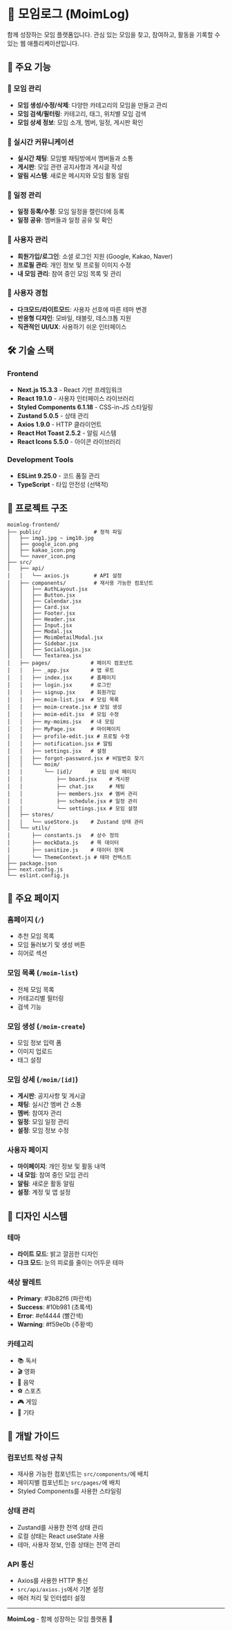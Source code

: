 # 📝 모임로그 (MoimLog)

함께 성장하는 모임 플랫폼입니다. 관심 있는 모임을 찾고, 참여하고, 활동을 기록할 수 있는 웹 애플리케이션입니다.

## 🚀 주요 기능

### 👥 모임 관리

- **모임 생성/수정/삭제**: 다양한 카테고리의 모임을 만들고 관리
- **모임 검색/필터링**: 카테고리, 태그, 위치별 모임 검색
- **모임 상세 정보**: 모임 소개, 멤버, 일정, 게시판 확인

### 💬 실시간 커뮤니케이션

- **실시간 채팅**: 모임별 채팅방에서 멤버들과 소통
- **게시판**: 모임 관련 공지사항과 게시글 작성
- **알림 시스템**: 새로운 메시지와 모임 활동 알림

### 📅 일정 관리

- **일정 등록/수정**: 모임 일정을 캘린더에 등록
- **일정 공유**: 멤버들과 일정 공유 및 확인

### 👤 사용자 관리

- **회원가입/로그인**: 소셜 로그인 지원 (Google, Kakao, Naver)
- **프로필 관리**: 개인 정보 및 프로필 이미지 수정
- **내 모임 관리**: 참여 중인 모임 목록 및 관리

### 🎨 사용자 경험

- **다크모드/라이트모드**: 사용자 선호에 따른 테마 변경
- **반응형 디자인**: 모바일, 태블릿, 데스크톱 지원
- **직관적인 UI/UX**: 사용하기 쉬운 인터페이스

## 🛠 기술 스택

### Frontend

- **Next.js 15.3.3** - React 기반 프레임워크
- **React 19.1.0** - 사용자 인터페이스 라이브러리
- **Styled Components 6.1.18** - CSS-in-JS 스타일링
- **Zustand 5.0.5** - 상태 관리
- **Axios 1.9.0** - HTTP 클라이언트
- **React Hot Toast 2.5.2** - 알림 시스템
- **React Icons 5.5.0** - 아이콘 라이브러리

### Development Tools

- **ESLint 9.25.0** - 코드 품질 관리
- **TypeScript** - 타입 안전성 (선택적)

## 📁 프로젝트 구조

```
moimlog-frontend/
├── public/                 # 정적 파일
│   ├── img1.jpg ~ img10.jpg
│   ├── google_icon.png
│   ├── kakao_icon.png
│   └── naver_icon.png
├── src/
│   ├── api/
│   │   └── axios.js        # API 설정
│   ├── components/         # 재사용 가능한 컴포넌트
│   │   ├── AuthLayout.jsx
│   │   ├── Button.jsx
│   │   ├── Calendar.jsx
│   │   ├── Card.jsx
│   │   ├── Footer.jsx
│   │   ├── Header.jsx
│   │   ├── Input.jsx
│   │   ├── Modal.jsx
│   │   ├── MoimDetailModal.jsx
│   │   ├── Sidebar.jsx
│   │   ├── SocialLogin.jsx
│   │   └── Textarea.jsx
│   ├── pages/             # 페이지 컴포넌트
│   │   ├── _app.jsx       # 앱 루트
│   │   ├── index.jsx      # 홈페이지
│   │   ├── login.jsx      # 로그인
│   │   ├── signup.jsx     # 회원가입
│   │   ├── moim-list.jsx  # 모임 목록
│   │   ├── moim-create.jsx # 모임 생성
│   │   ├── moim-edit.jsx  # 모임 수정
│   │   ├── my-moims.jsx   # 내 모임
│   │   ├── MyPage.jsx     # 마이페이지
│   │   ├── profile-edit.jsx # 프로필 수정
│   │   ├── notification.jsx # 알림
│   │   ├── settings.jsx   # 설정
│   │   ├── forgot-password.jsx # 비밀번호 찾기
│   │   └── moim/
│   │       └── [id]/      # 모임 상세 페이지
│   │           ├── board.jsx    # 게시판
│   │           ├── chat.jsx     # 채팅
│   │           ├── members.jsx  # 멤버 관리
│   │           ├── schedule.jsx # 일정 관리
│   │           └── settings.jsx # 모임 설정
│   ├── stores/
│   │   └── useStore.js    # Zustand 상태 관리
│   └── utils/
│       ├── constants.js   # 상수 정의
│       ├── mockData.js    # 목 데이터
│       ├── sanitize.js    # 데이터 정제
│       └── ThemeContext.js # 테마 컨텍스트
├── package.json
├── next.config.js
└── eslint.config.js
```

## 📱 주요 페이지

### 홈페이지 (`/`)

- 추천 모임 목록
- 모임 둘러보기 및 생성 버튼
- 히어로 섹션

### 모임 목록 (`/moim-list`)

- 전체 모임 목록
- 카테고리별 필터링
- 검색 기능

### 모임 생성 (`/moim-create`)

- 모임 정보 입력 폼
- 이미지 업로드
- 태그 설정

### 모임 상세 (`/moim/[id]`)

- **게시판**: 공지사항 및 게시글
- **채팅**: 실시간 멤버 간 소통
- **멤버**: 참여자 관리
- **일정**: 모임 일정 관리
- **설정**: 모임 정보 수정

### 사용자 페이지

- **마이페이지**: 개인 정보 및 활동 내역
- **내 모임**: 참여 중인 모임 관리
- **알림**: 새로운 활동 알림
- **설정**: 계정 및 앱 설정

## 🎨 디자인 시스템

### 테마

- **라이트 모드**: 밝고 깔끔한 디자인
- **다크 모드**: 눈의 피로를 줄이는 어두운 테마

### 색상 팔레트

- **Primary**: #3b82f6 (파란색)
- **Success**: #10b981 (초록색)
- **Error**: #ef4444 (빨간색)
- **Warning**: #f59e0b (주황색)

### 카테고리

- 📚 독서
- 🎬 영화
- 🎵 음악
- ⚽ 스포츠
- 🎮 게임
- 🎨 기타

## 🔧 개발 가이드

### 컴포넌트 작성 규칙

- 재사용 가능한 컴포넌트는 `src/components/`에 배치
- 페이지별 컴포넌트는 `src/pages/`에 배치
- Styled Components를 사용한 스타일링

### 상태 관리

- Zustand를 사용한 전역 상태 관리
- 로컬 상태는 React useState 사용
- 테마, 사용자 정보, 인증 상태는 전역 관리

### API 통신

- Axios를 사용한 HTTP 통신
- `src/api/axios.js`에서 기본 설정
- 에러 처리 및 인터셉터 설정

---

**MoimLog** - 함께 성장하는 모임 플랫폼 🚀
